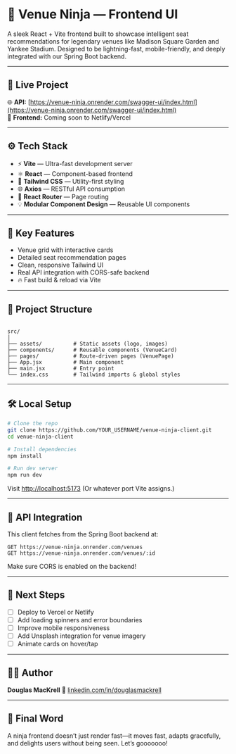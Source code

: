 # 🥷 Venue Ninja — Frontend UI

A sleek React + Vite frontend built to showcase intelligent seat recommendations for legendary venues like Madison Square Garden and Yankee Stadium. Designed to be lightning-fast, mobile-friendly, and deeply integrated with our Spring Boot backend.

---

## 🎯 Live Project

🌐 **API:** [https://venue-ninja.onrender.com/swagger-ui/index.html](https://venue-ninja.onrender.com/swagger-ui/index.html)  
🚀 **Frontend:** Coming soon to Netlify/Vercel

---

## ⚙️ Tech Stack

- ⚡ **Vite** — Ultra-fast development server
- ⚛️ **React** — Component-based frontend
- 🎨 **Tailwind CSS** — Utility-first styling
- 🌐 **Axios** — RESTful API consumption
- 🧭 **React Router** — Page routing
- 💡 **Modular Component Design** — Reusable UI components

---

## 🧠 Key Features

- Venue grid with interactive cards
- Detailed seat recommendation pages
- Clean, responsive Tailwind UI
- Real API integration with CORS-safe backend
- 🔥 Fast build & reload via Vite

---

## 🚧 Project Structure

```

src/
│
├── assets/          # Static assets (logo, images)
├── components/      # Reusable components (VenueCard)
├── pages/           # Route-driven pages (VenuePage)
├── App.jsx          # Main component
├── main.jsx         # Entry point
└── index.css        # Tailwind imports & global styles

````

---

## 🛠️ Local Setup

```bash
# Clone the repo
git clone https://github.com/YOUR_USERNAME/venue-ninja-client.git
cd venue-ninja-client

# Install dependencies
npm install

# Run dev server
npm run dev
````

Visit [http://localhost:5173](http://localhost:5173)
(Or whatever port Vite assigns.)

---

## 🔗 API Integration

This client fetches from the Spring Boot backend at:

```
GET https://venue-ninja.onrender.com/venues
GET https://venue-ninja.onrender.com/venues/:id
```

Make sure CORS is enabled on the backend!

---

## 🧪 Next Steps

* [ ] Deploy to Vercel or Netlify
* [ ] Add loading spinners and error boundaries
* [ ] Improve mobile responsiveness
* [ ] Add Unsplash integration for venue imagery
* [ ] Animate cards on hover/tap

---

## 👨‍💻 Author

**Douglas MacKrell**
🔗 [linkedin.com/in/douglasmackrell](https://linkedin.com/in/douglasmackrell)

---

## 🥷 Final Word

A ninja frontend doesn’t just render fast—it moves fast, adapts gracefully, and delights users without being seen. Let’s gooooooo!

